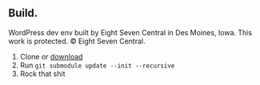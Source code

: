 Build.
------

WordPress dev env built by Eight Seven Central in Des Moines, Iowa. This work is protected. © Eight Seven Central.

1. Clone or [download](https://github.com/johnsolarz/wp-build/zipball/master)
2. Run `git submodule update --init --recursive`
3. Rock that shit
